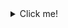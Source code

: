 <details>
  <summary>Click me!</summary>
  <br/>
  
```ts
let arviinmo: Profile = {
  pronouns: "he/him",
  age: "18",
  Languages: ["Kurdish", "English", "Persian", "Arabic"],
  OS: ["Linux", "Windows"],
  IDE&CodeEditor: ["Visual Studio Code", "Sublime Text", "WebStorm", "Atom"],
  code: ["JavaScript", "HTML", "CSS", "Python"],
  Frameworks&Libraries: ["React", "Redux", "React-Router", "Styled-Component", "Tailwind", "Docker", "Next.js",
  "Gatsby", "Remix", "Webpack", "Typescript", "Node.js", "Expressjs", "GraphQL", "Wordpress", "Git", "Github", "Gitlab"],
  Design: ["Figma", "PhotoShop", "Adobe XD", "Blender"],
  SoftSkills: ["Decision-making", "Multitasking", "Problem-solving", "Communication", "Leadership", "Teamwork"],
};
```

<div align="center"><a href="https://github.com/arviinmo"><img src="https://github.githubassets.com/images/mona-loading-dark.gif" width="48" height="48"></a>
</details>
